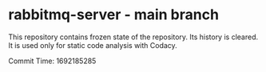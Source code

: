# rabbitmq-server - main branch

This repository contains frozen state of the repository.
Its history is cleared. It is used only for static code
analysis with Codacy.

Commit Time: 1692185285